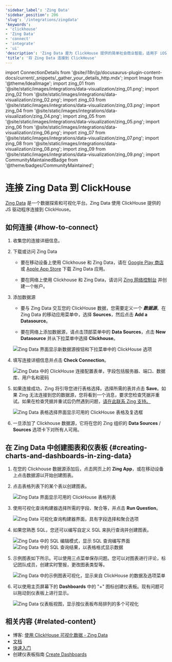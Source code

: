 ```yaml
---
'sidebar_label': 'Zing Data'
'sidebar_position': 206
'slug': '/integrations/zingdata'
'keywords':
- 'clickhouse'
- 'Zing Data'
- 'connect'
- 'integrate'
- 'ui'
'description': 'Zing Data 是为 ClickHouse 提供的简单社会商业智能，适用于 iOS、Android 和网页。'
'title': '将 Zing Data 连接到 ClickHouse'
---
```


import ConnectionDetails from '@site/i18n/jp/docusaurus-plugin-content-docs/current/_snippets/_gather_your_details_http.mdx';
import Image from '@theme/IdealImage';
import zing_01 from '@site/static/images/integrations/data-visualization/zing_01.png';
import zing_02 from '@site/static/images/integrations/data-visualization/zing_02.png';
import zing_03 from '@site/static/images/integrations/data-visualization/zing_03.png';
import zing_04 from '@site/static/images/integrations/data-visualization/zing_04.png';
import zing_05 from '@site/static/images/integrations/data-visualization/zing_05.png';
import zing_06 from '@site/static/images/integrations/data-visualization/zing_06.png';
import zing_07 from '@site/static/images/integrations/data-visualization/zing_07.png';
import zing_08 from '@site/static/images/integrations/data-visualization/zing_08.png';
import zing_09 from '@site/static/images/integrations/data-visualization/zing_09.png';
import CommunityMaintainedBadge from '@theme/badges/CommunityMaintained';

# 连接 Zing Data 到 ClickHouse

<CommunityMaintainedBadge/>

<a href="https://www.zingdata.com/" target="_blank">Zing Data</a> 是一个数据探索和可视化平台。Zing Data 使用 ClickHouse 提供的 JS 驱动程序连接到 ClickHouse。

## 如何连接 {#how-to-connect}
1. 收集您的连接详细信息。
<ConnectionDetails />

2. 下载或访问 Zing Data

    * 要在移动设备上使用 Clickhouse 和 Zing Data，请在 [Google Play 商店](https://play.google.com/store/apps/details?id=com.getzingdata.android) 或 [Apple App Store](https://apps.apple.com/us/app/zing-data-collaborative-bi/id1563294091) 下载 Zing Data 应用。

    * 要在网络上使用 Clickhouse 和 Zing Data，请访问 [Zing 网络控制台](https://console.getzingdata.com/) 并创建一个帐户。

3. 添加数据源

    * 要与 Zing Data 交互您的 ClickHouse 数据，您需要定义一个 **_数据源_**。在 Zing Data 的移动应用菜单中，选择 **Sources**，然后点击 **Add a Datasource**。

    * 要在网络上添加数据源，请点击顶部菜单中的 **Data Sources**，点击 **New Datasource** 并从下拉菜单中选择 **Clickhouse**。

    <Image size="md" img={zing_01} alt="Zing Data 界面显示新数据源按钮和下拉菜单中的 ClickHouse 选项" border />
    <br/>

4. 填写连接详细信息并点击 **Check Connection**。

    <Image size="md" img={zing_02} alt="Zing Data 中的 ClickHouse 连接配置表单，字段包括服务器、端口、数据库、用户名和密码" border />
    <br/>

5. 如果连接成功，Zing 将引导您进行表格选择。选择所需的表并点击 **Save**。如果 Zing 无法连接到您的数据源，您将看到一个消息，要求您检查凭据并重试。如果在检查凭据并重试后仍然遇到问题，<a id="contact_link" href="mailto:hello@getzingdata.com">请在此联系 Zing 支持。</a>

    <Image size="md" img={zing_03} alt="Zing Data 表格选择界面显示可用的 ClickHouse 表格及复选框" border />
    <br/>

6. 一旦添加了 Clickhouse 数据源，它将在您的 Zing 组织的 **Data Sources** / **Sources** 选项卡下对所有人可用。

## 在 Zing Data 中创建图表和仪表板 {#creating-charts-and-dashboards-in-zing-data}

1. 在您的 Clickhouse 数据源添加后，点击网页上的 **Zing App**，或在移动设备上点击数据源以开始创建图表。

2. 点击表格列表下的某个表以创建图表。

    <Image size="sm" img={zing_04} alt="Zing Data 界面显示可用的 ClickHouse 表格列表" border />
    <br/>

3. 使用可视化查询构建器选择所需的字段、聚合等，并点击 **Run Question**。

    <Image size="md" img={zing_05} alt="Zing Data 可视化查询构建器界面，具有字段选择和聚合选项" border />
    <br/>

4. 如果您熟悉 SQL，您还可以编写自定义 SQL 来执行查询并创建图表。

    <Image size="md" img={zing_06} alt="Zing Data 中的 SQL 编辑模式，显示 SQL 查询编写界面" border />
    <Image size="md" img={zing_07} alt="Zing Data 中的 SQL 查询结果，以表格格式显示数据" border />

5. 示例图表如下所示。可以使用三点菜单保存问题。您可以对图表进行评论，标记团队成员，创建实时警报，更改图表类型等。

    <Image size="md" img={zing_08} alt="Zing Data 中的示例图表可视化，显示来自 ClickHouse 的数据及选项菜单" border />
    <br/>

6. 可以使用主页屏幕下的 **Dashboards** 中的 "+" 图标创建仪表板。现有问题可以拖动到仪表板上进行显示。

    <Image size="md" img={zing_09} alt="Zing Data 仪表板视图，显示按仪表板布局排列的多个可视化" border />
    <br/>

## 相关内容 {#related-content}

- 博客: [使用 ClickHouse 可视化数据 - Zing Data](https://getzingdata.com/blog/zing-adds-support-for-clickhouse-as-a-data-source/)
- [文档](https://docs.getzingdata.com/docs/)
- [快速入门](https://getzingdata.com/quickstart/)
- 创建仪表板指南 [Create Dashboards](https://getzingdata.com/blog/new-feature-create-multi-question-dashboards/)
